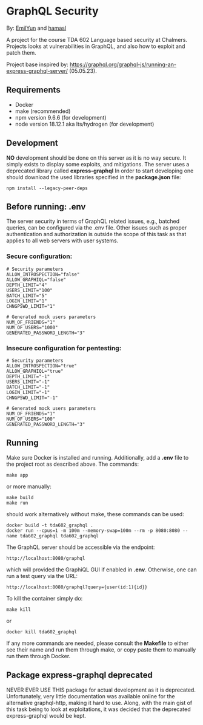 # GraphQL Security

By: [EmilYun](https://github.com/EmilYun) and [hamasl](https://github.com/hamasl)

A project for the course TDA 602 Language based security at Chalmers. Projects looks at vulnerabilities in GraphQL, and also how to exploit and patch them.

Project base inspired by: https://graphql.org/graphql-js/running-an-express-graphql-server/ (05.05.23).

## Requirements

- Docker
- make (recommended)
- npm version 9.6.6 (for development)
- node version 18.12.1 aka lts/hydrogen (for development)

## Development

**NO** development should be done on this server as it is no way secure. It simply exists to display some exploits, and mitigations. The server uses a deprecated library called **express-graphql**
In order to start developing one should download the used libraries specified in the **package.json** file:

```
npm install --legacy-peer-deps
```

## Before running: .env

The server security in terms of GraphQL related issues, e.g., batched queries, can be configured via the .env file. Other issues such as proper authentication and authorization is outside the scope of this task as that applies to all web servers with user systems.

### Secure configuration:

```
# Security parameters
ALLOW_INTROSPECTION="false"
ALLOW_GRAPHIQL="false"
DEPTH_LIMIT="4"
USERS_LIMIT="100"
BATCH_LIMIT="5"
LOGIN_LIMIT="1"
CHNGPSWD_LIMIT="1"

# Generated mock users parameters
NUM_OF_FRIENDS="1"
NUM_OF_USERS="1000"
GENERATED_PASSWORD_LENGTH="3"
```

### Insecure configuration for pentesting:

```
# Security parameters
ALLOW_INTROSPECTION="true"
ALLOW_GRAPHIQL="true"
DEPTH_LIMIT="-1"
USERS_LIMIT="-1"
BATCH_LIMIT="-1"
LOGIN_LIMIT="-1"
CHNGPSWD_LIMIT="-1"

# Generated mock users parameters
NUM_OF_FRIENDS="1"
NUM_OF_USERS="100"
GENERATED_PASSWORD_LENGTH="3"
```

## Running

Make sure Docker is installed and running. Additionally, add a **.env** file to the project root as described above. The commands:

```
make app
```

or more manually:

```
make build
make run
```

should work alternatively without make, these commands can be used:

```
docker build -t tda602_graphql .
docker run --cpus=1 -m 100m --memory-swap=100m --rm -p 8080:8080 --name tda602_graphql tda602_graphql
```

The GraphQL server should be accessible via the endpoint:

```
http://localhost:8080/graphql
```

which will provided the GraphiQL GUI if enabled in **.env**.
Otherwise, one can run a test query via the URL:

```
http://localhost:8080/graphql?query={user(id:1){id}}
```

To kill the container simply do:

```
make kill
```

or

```
docker kill tda602_graphql
```

If any more commands are needed, please consult the **Makefile** to either see their name and run them through make, or copy paste them to manually run them through Docker.

## Package express-graphql deprecated

NEVER EVER USE THIS package for actual development as it is deprecated. Unfortunately, very little documentation was available online for the alternative graphql-http, making it hard to use. Along, with the main gist of this task being to look at exploitations, it was decided that the deprecated express-graphql would be kept.
